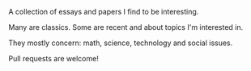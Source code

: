 A collection of essays and papers I find to be interesting.

Many are classics. Some are recent and about topics I'm interested in.

They mostly concern: math, science, technology and social issues.

Pull requests are welcome!